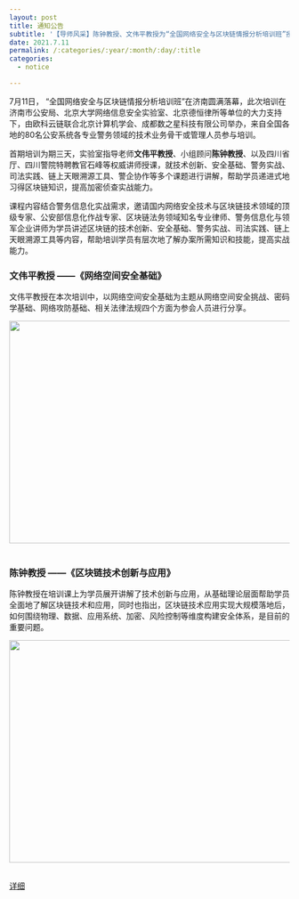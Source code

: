 ```yaml
---
layout: post
title: 通知公告
subtitle: '【导师风采】陈钟教授、文伟平教授为“全国网络安全与区块链情报分析培训班”授课'
date: 2021.7.11
permalink: /:categories/:year/:month/:day/:title
categories:
  - notice

---
```


7月11日， “全国网络安全与区块链情报分析培训班”在济南圆满落幕，此次培训在济南市公安局、北京大学网络信息安全实验室、北京德恒律所等单位的大力支持下，由欧科云链联合北京计算机学会、成都数之星科技有限公司举办，来自全国各地的80名公安系统各专业警务领域的技术业务骨干或管理人员参与培训。

首期培训为期三天，实验室指导老师**文伟平教授**、小组顾问**陈钟教授**、以及四川省厅、四川警院特聘教官石峰等权威讲师授课，就技术创新、安全基础、警务实战、司法实践、链上天眼溯源工具、警企协作等多个课题进行讲解，帮助学员递进式地习得区块链知识，提高加密侦查实战能力。

课程内容结合警务信息化实战需求，邀请国内网络安全技术与区块链技术领域的顶级专家、公安部信息化作战专家、区块链法务领域知名专业律师、警务信息化与领军企业讲师为学员讲述区块链的技术创新、安全基础、警务实战、司法实践、链上天眼溯源工具等内容，帮助培训学员有层次地了解办案所需知识和技能，提高实战能力。

### 文伟平教授 ——《网络空间安全基础》


文伟平教授在本次培训中，以网络空间安全基础为主题从网络空间安全挑战、密码学基础、网络攻防基础、相关法律法规四个方面为参会人员进行分享。
<div align=center>
<img src="https://p5.itc.cn/images01/20210714/5a0afd9573c84b6e86c75c98ad68fbf1.png" width="600px" height="400px"/>
</div>
<br/>


### 陈钟教授 ——《区块链技术创新与应用》



陈钟教授在培训课上为学员展开讲解了技术创新与应用，从基础理论层面帮助学员全面地了解区块链技术和应用，同时也指出，区块链技术应用实现大规模落地后，如何围绕物理、数据、应用系统、加密、风险控制等维度构建安全体系，是目前的重要问题。


<div align=center>
<img src="https://p7.itc.cn/images01/20210714/7fbc1a2b6b844d10876d13dd30fc34df.png" width="600px" height="400px"/>
</div>
<br/>


[详细](https://brc.pku.edu.cn/xwdt/xwhd/1347561.htm)


